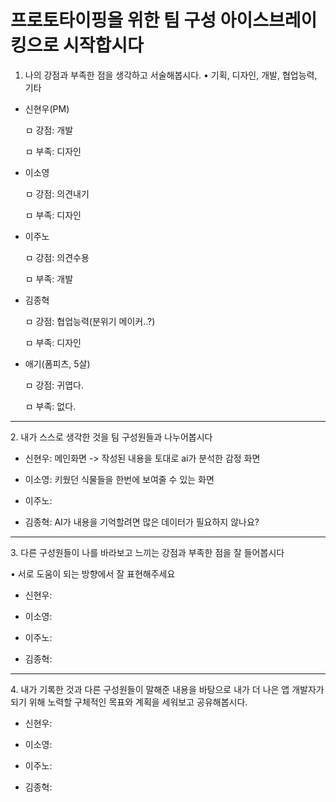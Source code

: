 # 프로토타이핑을 위한 팀 구성 아이스브레이킹으로 시작합시다

1. 나의 강점과 부족한 점을 생각하고 서술해봅시다.
• 기획, 디자인, 개발, 협업능력, 기타
- 신현우(PM)
  
   ㅁ 강점: 개발
  
   ㅁ 부족: 디자인

- 이소영
  
   ㅁ 강점: 의견내기
  
   ㅁ 부족: 디자인
 
- 이주노

   ㅁ 강점: 의견수용
  
   ㅁ 부족: 개발
 
- 김종혁

  ㅁ 강점: 협업능력(분위기 메이커..?)

  ㅁ 부족: 디자인

- 애기(폼피츠, 5살) 

  ㅁ 강점: 귀엽다.

  ㅁ 부족: 없다.
 <hr>
2. 내가 스스로 생각한 것을 팀 구성원들과 나누어봅시다

- 신현우: 메인화면 -> 작성된 내용을 토대로 ai가 분석한 감정 화면
  
- 이소영: 키웠던 식물들을 한번에 보여줄 수 있는 화면

- 이주노: 

- 김종혁: AI가 내용을 기억할려면 많은 데이터가 필요하지 않나요?
<hr>
3. 다른 구성원들이 나를 바라보고 느끼는 강점과 부족한 점을 잘 들어봅시다

• 서로 도움이 되는 방향에서 잘 표현해주세요

- 신현우: 

- 이소영: 

- 이주노: 

- 김종혁: 
<hr>
4. 내가 기록한 것과 다른 구성원들이 말해준 내용을 바탕으로 내가 더 나은 앱 개발자가 되기 위해 노력할 구체적인 목표와 계획을 세워보고 공유해봅시다.

- 신현우: 

- 이소영: 

- 이주노: 

- 김종혁: 

